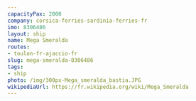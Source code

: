```yaml
---
capacityPax: 2000
company: corsica-ferries-sardinia-ferries-fr
imo: 8306486
layout: ship
name: Mega Smeralda
routes:
- toulon-fr-ajaccio-fr
slug: mega-smeralda-8306486
tags:
- ship
photo: /img/300px-Mega_smeralda_bastia.JPG
wikipediaUrl: https://fr.wikipedia.org/wiki/Mega_Smeralda
---
```


